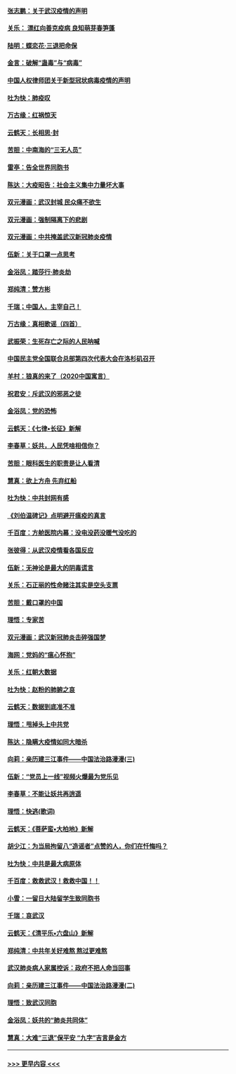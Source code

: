 #### [张志鹏：关于武汉疫情的声明](../pages/nsc993/n11867182.md?t=02140555) 
#### [关乐： 漂红向善克疫病 良知萌芽春笋蓬](../pages/nsc993/n11865710.md?t=02140555) 
#### [陆明：蝶恋花‧三退把命保](../pages/nsc993/n11865673.md?t=02140555) 
#### [金言：破解“蛊毒”与“病毒”](../pages/nsc993/n11864103.md?t=02140555) 
#### [中国人权律师团关于新型冠状病毒疫情的声明](../pages/nsc993/n11864249.md?t=02140555) 
#### [吐为快：肺疫叹](../pages/nsc993/n11864027.md?t=02140555) 
#### [万古缘：红祸惊天](../pages/nsc993/n11864079.md?t=02140555) 
#### [云鹤天：长相思‧封](../pages/nsc993/n11864006.md?t=02140555) 
#### [苦胆：中南海的“三无人员”](../pages/nsc993/n11862997.md?t=02140555) 
#### [雷亭：告全世界同胞书](../pages/nsc993/n11862572.md?t=02140555) 
#### [陈达：大疫昭告：社会主义集中力量坏大事](../pages/nsc993/n11859419.md?t=02140555) 
#### [双元漫画：武汉封城 民众痛不欲生](../pages/nsc993/n11859287.md?t=02140555) 
#### [双元漫画：强制隔离下的悲剧](../pages/nsc993/n11859244.md?t=02140555) 
#### [双元漫画：中共掩盖武汉新冠肺炎疫情](../pages/nsc993/n11858249.md?t=02140555) 
#### [伍新：关于口罩一点思考](../pages/nsc993/n11859195.md?t=02140555) 
#### [金浴凤：踏莎行‧肺炎劫](../pages/nsc993/n11858227.md?t=02140555) 
#### [郑纯清：赞方彬](../pages/nsc993/n11856803.md?t=02140555) 
#### [千瑞；中国人，主宰自己！](../pages/nsc993/n11856793.md?t=02140555) 
#### [万古缘：真相歌谣（四首）](../pages/nsc993/n11856263.md?t=02140555) 
#### [武振荣：生死存亡之际的人民呐喊](../pages/nsc993/n11856256.md?t=02140555) 
#### [中国民主党全国联合总部第四次代表大会在洛杉矶召开](../pages/nsc993/n11856344.md?t=02140555) 
#### [羊村：狼真的来了（2020中国寓言）](../pages/nsc993/n11856229.md?t=02140555) 
#### [祝君安：斥武汉的邪恶之徒](../pages/nsc993/n11855861.md?t=02140555) 
#### [金浴凤：党的恐怖](../pages/nsc993/n11855849.md?t=02140555) 
#### [云鹤天：《七律▪长征》新解](../pages/nsc993/n11855479.md?t=02140555) 
#### [李春草：妖共，人民凭啥相信你？](../pages/nsc993/n11855196.md?t=02140555) 
#### [苦胆：眼科医生的职责是让人看清](../pages/nsc993/n11853840.md?t=02140555) 
#### [慧真：欲上方舟 先弃红船](../pages/nsc993/n11853483.md?t=02140555) 
#### [吐为快：中共封网有感](../pages/nsc993/n11852575.md?t=02140555) 
#### [《刘伯温碑记》点明避开瘟疫的真言](../pages/nsc993/n11852128.md?t=02140555) 
#### [千百度：方舱医院内幕：没电没药没暖气没吃的](../pages/nsc993/n11850211.md?t=02140555) 
#### [张彼得：从武汉疫情看各国反应](../pages/nsc993/n11850102.md?t=02140555) 
#### [伍新：无神论是最大的阴毒谎言](../pages/nsc993/n11846129.md?t=02140555) 
#### [关乐：石正丽的性命赌注其实是空头支票](../pages/nsc993/n11846109.md?t=02140555) 
#### [苦胆：戴口罩的中国](../pages/nsc993/n11845576.md?t=02140555) 
#### [理悟：专家苦](../pages/nsc993/n11845564.md?t=02140555) 
#### [双元漫画：武汉新冠肺炎击碎强国梦](../pages/nsc993/n11843320.md?t=02140555) 
#### [海网：党妈的“瘟心怀抱”](../pages/nsc993/n11840740.md?t=02140555) 
#### [关乐：红朝大数据](../pages/nsc993/n11840675.md?t=02140555) 
#### [吐为快：赵粉的肺腑之哀](../pages/nsc993/n11840618.md?t=02140555) 
#### [云鹤天：数据到底准不准](../pages/nsc993/n11840325.md?t=02140555) 
#### [理悟：甩掉头上中共党](../pages/nsc993/n11838826.md?t=02140555) 
#### [陈达：隐瞒大疫情如同大暗杀](../pages/nsc993/n11838771.md?t=02140555) 
#### [向莉：亲历建三江事件——中国法治路漫漫(三)](../pages/nsc993/n11831825.md?t=02140555) 
#### [伍新：“党员上一线”视频火爆最为党乐见](../pages/nsc993/n11838200.md?t=02140555) 
#### [李春草：不能让妖共再逍遥](../pages/nsc993/n11838102.md?t=02140555) 
#### [理悟：快逃(歌词)](../pages/nsc993/n11838083.md?t=02140555) 
#### [云鹤天：《菩萨蛮▪大柏地》新解](../pages/nsc993/n11838059.md?t=02140555) 
#### [胡少江：为当局拘留八“造谣者”点赞的人，你们在忏悔吗？](../pages/nsc993/n11836801.md?t=02140555) 
#### [吐为快：中共是最大病原体](../pages/nsc993/n11836748.md?t=02140555) 
#### [千百度：救救武汉！救救中国！！](../pages/nsc993/n11836145.md?t=02140555) 
#### [小雪：一留日大陆留学生致同胞书](../pages/nsc993/n11834624.md?t=02140555) 
#### [千瑞：哀武汉](../pages/nsc993/n11833647.md?t=02140555) 
#### [云鹤天：《清平乐▪六盘山》新解](../pages/nsc993/n11833611.md?t=02140555) 
#### [郑纯清：中共年关好难熬 熬过更难熬](../pages/nsc993/n11833489.md?t=02140555) 
#### [武汉肺炎病人家属控诉：政府不把人命当回事](../pages/nsc993/n11833205.md?t=02140555) 
#### [向莉：亲历建三江事件——中国法治路漫漫(二)](../pages/nsc993/n11829102.md?t=02140555) 
#### [理悟：致武汉同胞](../pages/nsc993/n11831522.md?t=02140555) 
#### [金浴凤：妖共的“肺炎共同体”](../pages/nsc993/n11829448.md?t=02140555) 
#### [慧真：大难“三退”保平安 “九字”吉言是金方](../pages/nsc993/n11829501.md?t=02140555) 

----
#### [ >>> 更早内容 <<< ](../indexes/nsc993-earlier.md)
